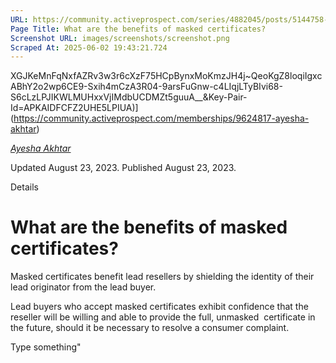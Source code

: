 ```yaml
---
URL: https://community.activeprospect.com/series/4882045/posts/5144758-what-are-the-benefits-of-masked-certificates
Page Title: What are the benefits of masked certificates?
Screenshot URL: images/screenshots/screenshot.png
Scraped At: 2025-06-02 19:43:21.724
---
```

XGJKeMnFqNxfAZRv3w3r6cXzF75HCpBynxMoKmzJH4j~QeoKgZ8loqiIgxcABhY2o2wp6CE9-Sxih4mCzA3R04-9arsFuGnw-c4LIqjLTyBIvi68-S6cLzLPJIKWLMUHxxVjIMdbUCDMZt5guuA__&Key-Pair-Id=APKAIDFCFZ2UHE5LPIUA)](https://community.activeprospect.com/memberships/9624817-ayesha-akhtar)

[_Ayesha Akhtar_](https://community.activeprospect.com/memberships/9624817-ayesha-akhtar)

Updated August 23, 2023. Published August 23, 2023.

Details

# What are the benefits of masked certificates?

Masked certificates benefit lead resellers by shielding the identity of their lead originator from the lead buyer.

Lead buyers who accept masked certificates exhibit confidence that the reseller will be willing and able to provide the full, unmasked  certificate in the future, should it be necessary to resolve a consumer complaint.

Type something"

